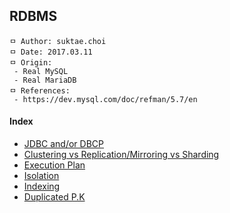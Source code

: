 ## RDBMS

```
ㅁ Author: suktae.choi
ㅁ Date: 2017.03.11
ㅁ Origin:
 - Real MySQL
 - Real MariaDB
ㅁ References:
 - https://dev.mysql.com/doc/refman/5.7/en
```

#### Index
- [JDBC and/or DBCP](https://github.com/agongi/study/tree/master/rdbms/jdbc-dbcp/)
- [Clustering vs Replication/Mirroring vs Sharding](https://github.com/agongi/study/tree/master/rdbms/clustering-mirroring-replication-sharding/)
- [Execution Plan](https://github.com/agongi/study/tree/master/rdbms/execution-plan/)
- [Isolation](https://github.com/agongi/study/tree/master/rdbms/isolation/)
- [Indexing](https://goo.gl/K03Zyj)
- [Duplicated P.K](https://github.com/agongi/study/tree/master/rdbms/duplicated-pk/)
